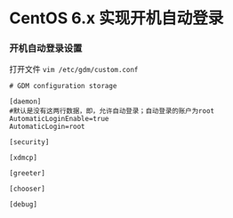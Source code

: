 # CentOS 6.x 实现开机自动登录

### 开机自动登录设置
打开文件
 `vim /etc/gdm/custom.conf`
```配置文件
# GDM configuration storage 

[daemon]
#默认是没有这两行数据，即，允许自动登录；自动登录的账户为root
AutomaticLoginEnable=true
AutomaticLogin=root

[security]

[xdmcp]

[greeter]

[chooser]

[debug]

```